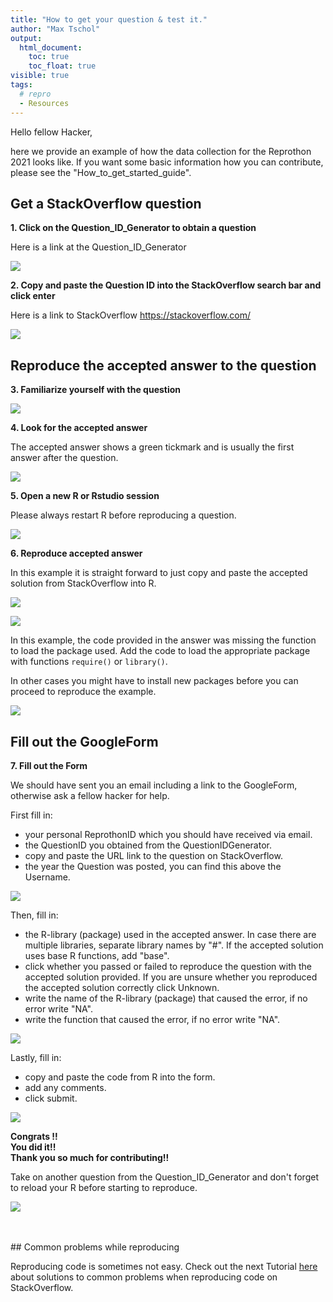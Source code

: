 ```yaml
---
title: "How to get your question & test it."
author: "Max Tschol"
output:
  html_document:
    toc: true
    toc_float: true
visible: true
tags:
  # repro
  - Resources
---
```


Hello fellow Hacker,  

here we provide an example of how the data collection for the Reprothon 2021 looks like. If you want some basic information how you can contribute, please see the "How_to_get_started_guide".


## Get a StackOverflow question

**1. Click on the Question_ID_Generator to obtain a question**  

Here is a link at the Question_ID_Generator

<p align=centre>
<img src="../images/confused_cat1.jpg" style="max-width:100%;">
</p>

**2. Copy and paste the Question ID into the StackOverflow search bar and click enter**  

Here is a link to StackOverflow https://stackoverflow.com/


<p align=centre>
<img src="../images/stack_example2.png" style="max-width:70%;">
</p>

## Reproduce the accepted answer to the question

**3. Familiarize yourself with the question**  

<p align=centre>
<img src="../images/stack_example3.png" style="max-width:70%;">
</p>

**4. Look for the accepted answer**  

The accepted answer shows a green tickmark and is usually the first answer after the question.

<p align=centre>
<img src="../images/stack_example4.png" style="max-width:70%;">
</p>

**5. Open a new R or Rstudio session**  

Please always restart R before reproducing a question.

<p align=centre>
<img src="../images/open_r.png" style="max-width:70%;">
</p>

**6. Reproduce accepted answer**  

In this example it is straight forward to just copy and paste the accepted solution from StackOverflow into R.

<p align=centre>
<img src="../images/copy_paste_stack.png" style="max-width:70%;">
</p>

<p align=centre>
<img src="../images/copy_paste_stack_r.png" style="max-width:70%;">
</p>

In this example, the code provided in the answer was missing the function to load the package used. Add the code to load the appropriate package with functions `require()` or `library()`.

In other cases you might have to install new packages before you can proceed to reproduce the example.

<p align=centre>
<img src="../images/r_pass.png" style="max-width:70%;">
</p>


## Fill out the GoogleForm 

**7. Fill out the Form**  

We should have sent you an email including a link to the GoogleForm, otherwise ask a fellow hacker for help.  

First fill in:  
- your personal ReprothonID which you should have received via email.   
- the QuestionID you obtained from the QuestionIDGenerator.  
- copy and paste the URL link to the question on StackOverflow.  
- the year the Question was posted, you can find this above the Username.  

<p align=centre>
<img src="../images/fill_gform1.png" style="max-width:70%;">
</p>


Then, fill in:  
- the R-library (package) used in the accepted answer. In case there are multiple libraries, separate library names by "#". If the accepted solution uses base R functions, add "base".  
- click whether you passed or failed to reproduce the question with the accepted solution provided. If you are unsure whether you reproduced the accepted solution correctly click Unknown.  
- write the name of the R-library (package) that caused the error, if no error write "NA".  
- write the function that caused the error, if no error write "NA".  

<p align=centre>
<img src="../images/fill_gform2.png" style="max-width:70%;">
</p>


Lastly, fill in:   
- copy and paste the code from R into the form.  
- add any comments.  
- click submit.  
 
 
<p align=centre>
<img src="../images/fill_gform3.png" style="max-width:70%;">
</p>


**Congrats !!**  
**You did it!!**  
**Thank you so much for contributing!!**   

Take on another question from the Question_ID_Generator and don't forget to reload your R before starting to reproduce.  

<p align=centre>
<img src="../images/submit2.png" style="max-width:70%;">
</p>
<br>
</br>
## Common problems while reproducing  

Reproducing code is sometimes not easy. Check out the next Tutorial [here](link) about solutions to common problems when reproducing code on StackOverflow.  
